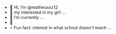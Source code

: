 - 👋 Hi, I’m @matheusxz12
- 👀 my interested in my girl ...
- 🌱 I’m currently ...
- 💍
- ⚡ Fun fact: interest in what school doesn't teach ...

<!---
matheusxz12/matheusxz12 is a ✨ special ✨ repository because its `README.md` (this file) appears on your GitHub profile.
You can click the Preview link to take a look at your changes.
--->
